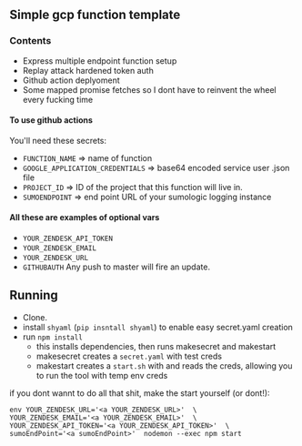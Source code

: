 ## Simple gcp function template
### Contents
- Express multiple endpoint function setup
- Replay attack hardened token auth
- Github action deplyoment
- Some mapped promise fetches so I dont have to reinvent the wheel every fucking time

#### To use github actions
You'll need these secrets:
- `FUNCTION_NAME` => name of function
- `GOOGLE_APPLICATION_CREDENTIALS` => base64 encoded service user .json file
- `PROJECT_ID` => ID of the project that this function will live in.
- `SUMOENDPOINT` => end point URL of your sumologic logging instance

#### All these are examples of optional vars 
- `YOUR_ZENDESK_API_TOKEN`
- `YOUR_ZENDESK_EMAIL`
- `YOUR_ZENDESK_URL`
- `GITHUBAUTH`
Any push to master will fire an update.


## Running
- Clone.
- install `shyaml` (`pip insntall shyaml`) to enable easy secret.yaml creation
- run `npm install` 
	- this installs dependencies, then runs makesecret and makestart
	- makesecret creates a `secret.yaml` with test creds
	- makestart creates a `start.sh` with and reads the creds, allowing you to run the tool with temp env creds
	
if you dont wannt to do all that shit, make the start yourself (or dont!):
```
env YOUR_ZENDESK_URL='<a YOUR_ZENDESK_URL>'  \
YOUR_ZENDESK_EMAIL='<a YOUR_ZENDESK_EMAIL>'  \
YOUR_ZENDESK_API_TOKEN='<a YOUR_ZENDESK_API_TOKEN>'  \
sumoEndPoint='<a sumoEndPoint>'  nodemon --exec npm start